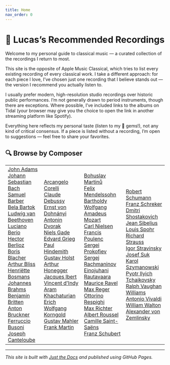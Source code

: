 ```yaml
---
title: Home
nav_order: 0
---
```


# 🎵 Lucas’s Recommended Recordings

Welcome to my personal guide to classical music — a curated collection of the recordings I return to most.

This site is the opposite of Apple Music Classical, which tries to list every existing recording of every classical work. I take a different approach: for each piece I love, I’ve chosen just one recording that I believe stands out — the version I recommend you actually listen to.

I usually prefer modern, high-resolution studio recordings over historic public performances. I’m not generally drawn to period instruments, though there are exceptions. Where possible, I’ve included links to the albums on Tidal (your browser may give you the choice to open the link in another streaming platform like Spotify).

Everything here reflects my personal taste (listen to my 💎 gems!), not any kind of critical consensus. If a piece is listed without a recording, I’m open to suggestions — feel free to share your favorites.

## 🔍 Browse by Composer

<table>
  <tr>
    <td>
      <a href="{{ '/docs/adams' | relative_url }}">John Adams</a><br>
      <a href="{{ '/docs/bachJS' | relative_url }}">Johann Sebastian Bach</a><br>
      <a href="{{ '/docs/barber' | relative_url }}">Samuel Barber</a><br>
      <a href="{{ '/docs/bartok' | relative_url }}">Bela Bartok</a><br>
      <a href="{{ '/docs/beethoven' | relative_url }}">Ludwig van Beethoven</a><br>
      <a href="{{ '/docs/berio' | relative_url }}">Luciano Berio</a><br>
      <a href="{{ '/docs/berlioz' | relative_url }}">Hector Berlioz</a><br>
      <a href="{{ '/docs/blacher' | relative_url }}">Boris Blacher</a><br>
      <a href="{{ '/docs/bliss' | relative_url }}">Arthur Bliss</a><br>
      <a href="{{ '/docs/bosmans' | relative_url }}">Henriëtte Bosmans</a><br>
      <a href="{{ '/docs/brahms' | relative_url }}">Johannes Brahms</a><br>
      <a href="{{ '/docs/britten' | relative_url }}">Benjamin Britten</a><br>
      <a href="{{ '/docs/bruckner' | relative_url }}">Anton Bruckner</a><br>
<a href="{{ '/docs/busoni' | relative_url }}">Ferruccio Busoni</a><br>
<a href="{{ '/docs/canteloube' | relative_url }}">Joseph Canteloube</a>
    </td>
    <td>
<a href="{{ '/docs/corelli' | relative_url }}">Arcangelo Corelli</a><br>
<a href="{{ '/docs/debussy' | relative_url }}">Claude Debussy</a><br>
<a href="{{ '/docs/dohnanyi' | relative_url }}">Ernst von Dohnányi</a><br>
<a href="{{ '/docs/dvorak' | relative_url }}">Antonin Dvorak</a><br>
<a href="{{ '/docs/gade' | relative_url }}">Niels Gade</a><br>
<a href="{{ '/docs/grieg' | relative_url }}">Edvard Grieg</a><br>
<a href="{{ '/docs/hindemith' | relative_url }}">Paul Hindemith</a><br>
<a href="{{ '/docs/holst' | relative_url }}">Gustav Holst</a><br>
<a href="{{ '/docs/honegger' | relative_url }}">Arthur Honegger</a><br>
<a href="{{ '/docs/ibert' | relative_url }}">Jacques Ibert</a><br>
<a href="{{ '/docs/dindy' | relative_url }}">Vincent d'Indy</a><br>
<a href="{{ '/docs/khachaturian' | relative_url }}">Aram Khachaturian</a><br>
<a href="{{ '/docs/korngold' | relative_url }}">Erich Wolfgang Korngold</a><br>
<a href="{{ '/docs/mahler' | relative_url }}">Gustav Mahler</a><br>
<a href="{{ '/docs/martin' | relative_url }}">Frank Martin</a>
    </td>
    <td>
<a href="{{ '/docs/martinu' | relative_url }}">Bohuslav Martinů</a><br>
<a href="{{ '/docs/mendelssohn' | relative_url }}">Felix Mendelssohn Bartholdy</a><br>
<a href="{{ '/docs/mozart' | relative_url }}">Wolfgang Amadeus Mozart</a><br>
<a href="{{ '/docs/nielsen' | relative_url }}">Carl Nielsen</a><br>
<a href="{{ '/docs/poulenc' | relative_url }}">Francis Poulenc</a><br>
<a href="{{ '/docs/prokofiev' | relative_url }}">Sergei Prokofiev</a><br>
<a href="{{ '/docs/rachmaninov' | relative_url }}">Sergej Rachmaninov</a><br>
<a href="{{ '/docs/rautavaara' | relative_url }}">Einojuhani Rautavaara</a><br>
<a href="{{ '/docs/ravel' | relative_url }}">Maurice Ravel</a><br>
<a href="{{ '/docs/reger' | relative_url }}">Max Reger</a><br>
<a href="{{ '/docs/respighi' | relative_url }}">Ottorino Respighi</a><br>
<a href="{{ '/docs/richter' | relative_url }}">Max Richter</a><br>
<a href="{{ '/docs/roussel' | relative_url }}">Albert Roussel</a><br>
<a href="{{ '/docs/saintsaens' | relative_url }}">Camille Saint-Saëns</a><br>
<a href="{{ '/docs/schubert' | relative_url }}">Franz Schubert</a>
    </td>
    <td>
<a href="{{ '/docs/schumann' | relative_url }}">Robert Schumann</a><br>
<a href="{{ '/docs/schreker' | relative_url }}">Franz Schreker</a><br>
<a href="{{ '/docs/shostakovich' | relative_url }}">Dmitri Shostakovich</a><br>
<a href="{{ '/docs/sibelius' | relative_url }}">Jean Sibelius</a><br>
<a href="{{ '/docs/spohr' | relative_url }}">Louis Spohr</a><br>
<a href="{{ '/docs/strauss' | relative_url }}">Richard Strauss</a><br>
<a href="{{ '/docs/stravinsky' | relative_url }}">Igor Stravinsky</a><br>
<a href="{{ '/docs/suk' | relative_url }}">Josef Suk</a><br>
<a href="{{ '/docs/szymanowski' | relative_url }}">Karol Szymanowski</a><br>
<a href="{{ '/docs/tchaikovsky' | relative_url }}">Pyotr Ilyich Tchaikovsky</a><br>
<a href="{{ '/docs/vaughanwilliams' | relative_url }}">Ralph Vaughan Williams</a><br>
<a href="{{ '/docs/vivaldi' | relative_url }}">Antonio Vivaldi</a><br>
<a href="{{ '/docs/walton' | relative_url }}">William Walton</a><br>
<a href="{{ '/docs/zemlinsky' | relative_url }}">Alexander von Zemlinsky</a><br>
    </td>
  </tr>
</table>

---

_This site is built with [Just the Docs](https://just-the-docs.github.io/just-the-docs/) and published using GitHub Pages._

<!-- ♭ -->
<!-- ♯ -->
<!-- 💎  -->
